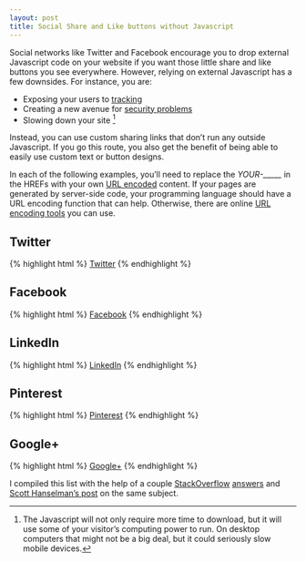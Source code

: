 ```yaml
---
layout: post
title: Social Share and Like buttons without Javascript
---
```


Social networks like Twitter and Facebook encourage you to drop external Javascript code on your website if you want those little share and like buttons you see everywhere. However, relying on external Javascript has a few downsides. For instance, you are:

* Exposing your users to [tracking](http://www.geek.com/news/facebook-like-button-tracks-you-even-if-you-dont-click-1380793/)
* Creating a new avenue for [security problems](/blog/2015/03/beware-outside-javascript)
* Slowing down your site [^slow]

Instead, you can use custom sharing links that don’t run any outside Javascript.  If you go this route, you also get the benefit of being able to easily use custom text or button designs.

In each of the following examples, you’ll need to replace the *YOUR-_____* in the HREFs with your own [URL encoded](http://www.w3schools.com/tags/ref_urlencode.asp) content. If your pages are generated by server-side code, your programming language should have a URL encoding function that can help. Otherwise, there are online [URL encoding tools](http://meyerweb.com/eric/tools/dencoder/) you can use.

## Twitter

{% highlight html %}
<a href="https://twitter.com/intent/tweet?url=YOUR-URL&text=YOUR-TITLE&via=YOUR-TWITTERHANDLE">Twitter</a>
{% endhighlight %}

## Facebook

{% highlight html %}
<a href="https://facebook.com/sharer.php?u=YOUR-URL">Facebook</a>
{% endhighlight %}

## LinkedIn

{% highlight html %}
<a href="http://www.linkedin.com/shareArticle?mini=true&url=YOUR-URL&title=YOUR-TITLE&summary=YOUR-SUMMARY">LinkedIn</a>
{% endhighlight %}

## Pinterest

{% highlight html %}
<a href="http://pinterest.com/pin/create/button/?url=YOUR-URL&media=YOUR-IMAGE-URL&description=YOUR-DESCRIPTION">Pinterest</a>
{% endhighlight %}

## Google+

{% highlight html %}
<a href="https://plus.google.com/share?url=YOUR-URL">Google+</a>
{% endhighlight %}

I compiled this list with the help of a couple  [StackOverflow](http://stackoverflow.com/a/11212220/648844) [answers](http://stackoverflow.com/a/10737122/648844) and [Scott Hanselman’s post](http://www.hanselman.com/blog/AddSocialSharingLinksToYourBlogWithoutWidgetJavaScript.aspx) on the same subject.
 
[^slow]: The Javascript will not only require more time to download, but it will use some of your visitor’s computing power to run. On desktop computers that might not be a big deal, but it could seriously slow mobile devices.